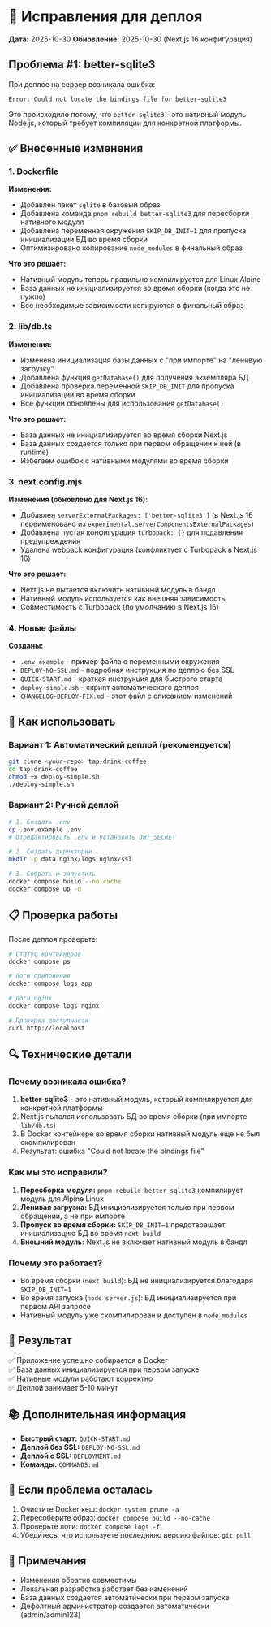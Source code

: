 # 🔧 Исправления для деплоя

**Дата:** 2025-10-30
**Обновление:** 2025-10-30 (Next.js 16 конфигурация)

## Проблема #1: better-sqlite3

При деплое на сервер возникала ошибка:
```
Error: Could not locate the bindings file for better-sqlite3
```

Это происходило потому, что `better-sqlite3` - это нативный модуль Node.js, который требует компиляции для конкретной платформы.

## ✅ Внесенные изменения

### 1. Dockerfile

**Изменения:**
- Добавлен пакет `sqlite` в базовый образ
- Добавлена команда `pnpm rebuild better-sqlite3` для пересборки нативного модуля
- Добавлена переменная окружения `SKIP_DB_INIT=1` для пропуска инициализации БД во время сборки
- Оптимизировано копирование `node_modules` в финальный образ

**Что это решает:**
- Нативный модуль теперь правильно компилируется для Linux Alpine
- База данных не инициализируется во время сборки (когда это не нужно)
- Все необходимые зависимости копируются в финальный образ

### 2. lib/db.ts

**Изменения:**
- Изменена инициализация базы данных с "при импорте" на "ленивую загрузку"
- Добавлена функция `getDatabase()` для получения экземпляра БД
- Добавлена проверка переменной `SKIP_DB_INIT` для пропуска инициализации во время сборки
- Все функции обновлены для использования `getDatabase()`

**Что это решает:**
- База данных не инициализируется во время сборки Next.js
- База данных создается только при первом обращении к ней (в runtime)
- Избегаем ошибок с нативными модулями во время сборки

### 3. next.config.mjs

**Изменения (обновлено для Next.js 16):**
- Добавлен `serverExternalPackages: ['better-sqlite3']` (в Next.js 16 переименовано из `experimental.serverComponentsExternalPackages`)
- Добавлена пустая конфигурация `turbopack: {}` для подавления предупреждения
- Удалена webpack конфигурация (конфликтует с Turbopack в Next.js 16)

**Что это решает:**
- Next.js не пытается включить нативный модуль в бандл
- Нативный модуль используется как внешняя зависимость
- Совместимость с Turbopack (по умолчанию в Next.js 16)

### 4. Новые файлы

**Созданы:**
- `.env.example` - пример файла с переменными окружения
- `DEPLOY-NO-SSL.md` - подробная инструкция по деплою без SSL
- `QUICK-START.md` - краткая инструкция для быстрого старта
- `deploy-simple.sh` - скрипт автоматического деплоя
- `CHANGELOG-DEPLOY-FIX.md` - этот файл с описанием изменений

## 🚀 Как использовать

### Вариант 1: Автоматический деплой (рекомендуется)

```bash
git clone <your-repo> tap-drink-coffee
cd tap-drink-coffee
chmod +x deploy-simple.sh
./deploy-simple.sh
```

### Вариант 2: Ручной деплой

```bash
# 1. Создать .env
cp .env.example .env
# Отредактировать .env и установить JWT_SECRET

# 2. Создать директории
mkdir -p data nginx/logs nginx/ssl

# 3. Собрать и запустить
docker compose build --no-cache
docker compose up -d
```

## 📋 Проверка работы

После деплоя проверьте:

```bash
# Статус контейнеров
docker compose ps

# Логи приложения
docker compose logs app

# Логи nginx
docker compose logs nginx

# Проверка доступности
curl http://localhost
```

## 🔍 Технические детали

### Почему возникала ошибка?

1. **better-sqlite3** - это нативный модуль, который компилируется для конкретной платформы
2. Next.js пытался использовать БД во время сборки (при импорте `lib/db.ts`)
3. В Docker контейнере во время сборки нативный модуль еще не был скомпилирован
4. Результат: ошибка "Could not locate the bindings file"

### Как мы это исправили?

1. **Пересборка модуля:** `pnpm rebuild better-sqlite3` компилирует модуль для Alpine Linux
2. **Ленивая загрузка:** БД инициализируется только при первом обращении, а не при импорте
3. **Пропуск во время сборки:** `SKIP_DB_INIT=1` предотвращает инициализацию БД во время `next build`
4. **Внешний модуль:** Next.js не включает нативный модуль в бандл

### Почему это работает?

- Во время сборки (`next build`): БД не инициализируется благодаря `SKIP_DB_INIT=1`
- Во время запуска (`node server.js`): БД инициализируется при первом API запросе
- Нативный модуль уже скомпилирован и доступен в `node_modules`

## 🎯 Результат

✅ Приложение успешно собирается в Docker  
✅ База данных инициализируется при первом запуске  
✅ Нативные модули работают корректно  
✅ Деплой занимает 5-10 минут  

## 📚 Дополнительная информация

- **Быстрый старт:** `QUICK-START.md`
- **Деплой без SSL:** `DEPLOY-NO-SSL.md`
- **Деплой с SSL:** `DEPLOYMENT.md`
- **Команды:** `COMMANDS.md`

## 🐛 Если проблема осталась

1. Очистите Docker кеш: `docker system prune -a`
2. Пересоберите образ: `docker compose build --no-cache`
3. Проверьте логи: `docker compose logs -f`
4. Убедитесь, что используете последнюю версию файлов: `git pull`

## 📝 Примечания

- Изменения обратно совместимы
- Локальная разработка работает без изменений
- База данных создается автоматически при первом запуске
- Дефолтный администратор создается автоматически (admin/admin123)

